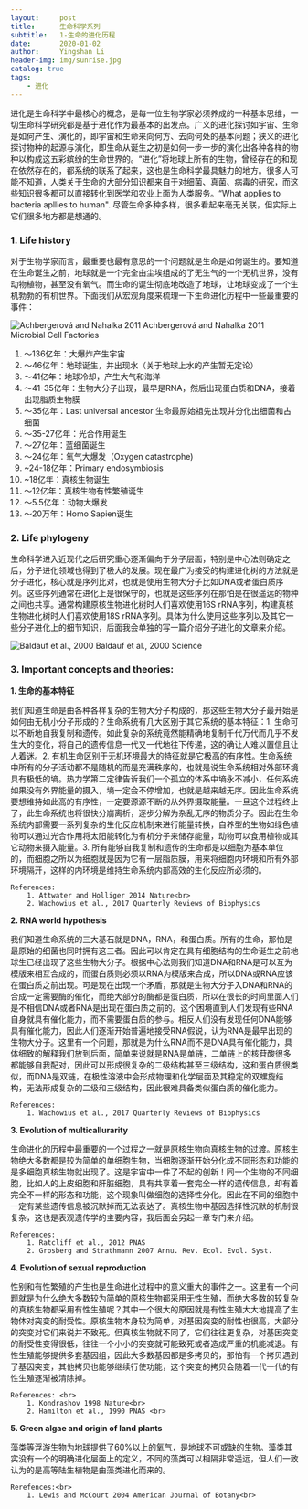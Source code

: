 ```yaml
---
layout:     post
title:      生命科学系列
subtitle:   1-生命的进化历程
date:       2020-01-02
author:     Yingshan Li
header-img: img/sunrise.jpg
catalog: true
tags:
    - 进化
---
```


进化是生命科学中最核心的概念，是每一位生物学家必须养成的一种基本思维，一切生命科学研究都是基于进化作为最基本的出发点。广义的进化探讨如宇宙、生命是如何产生、演化的，即宇宙和生命来向何方、去向何处的基本问题；狭义的进化探讨物种的起源与演化，即生命从诞生之初是如何一步一步的演化出各种各样的物种以构成这五彩缤纷的生命世界的。“进化”将地球上所有的生物，曾经存在的和现在依然存在的，都系统的联系了起来，这也是生命科学最具魅力的地方。很多人可能不知道，人类关于生命的大部分知识都来自于对细菌、真菌、病毒的研究，而这些知识很多都可以直接转化到医学和农业上面为人类服务。“What applies to bacteria apllies to human". 尽管生命多种多样，很多看起来毫无关联，但实际上它们很多地方都是想通的。

### 1. Life history

对于生物学家而言，最重要也最有意思的一个问题就是生命是如何诞生的。要知道在生命诞生之前，地球就是一个完全由尘埃组成的了无生气的一个无机世界，没有动物植物，甚至没有氧气。而生命的诞生彻底地改造了地球，让地球变成了一个生机勃勃的有机世界。下面我们从宏观角度来梳理一下生命进化历程中一些最重要的事件：

![Achbergerová and Nahalka 2011](https://i.imgur.com/C4vxos9.jpg)
Achbergerová and Nahalka 2011 Microbial Cell Factories

1. ～136亿年：大爆炸产生宇宙
2. ～46亿年：地球诞生，并出现水（关于地球上水的产生暂无定论）
3. ～41亿年：地球冷却，产生大气和海洋
4. ～41-35亿年：生物大分子出现，最早是RNA，然后出现蛋白质和DNA，接着出现脂质生物膜
5. ～35亿年：Last universal ancestor 生命最原始祖先出现并分化出细菌和古细菌
6. ～35-27亿年：光合作用诞生
7. ～27亿年：蓝细菌诞生
8. ～24亿年：氧气大爆发（Oxygen catastrophe)
9. ~24-18亿年：Primary endosymbiosis
10. ~18亿年：真核生物诞生
11. ～12亿年：真核生物有性繁殖诞生
12. ～5.5亿年：动物大爆发
13. ～20万年：Homo Sapien诞生

### 2. Life phylogeny

生命科学进入近现代之后研究重心逐渐偏向于分子层面，特别是中心法则确定之后，分子进化领域也得到了极大的发展。现在最广为接受的构建进化树的方法就是分子进化，核心就是序列比对，也就是使用生物大分子比如DNA或者蛋白质序列。这些序列通常在进化上是很保守的，也就是这些序列在那怕是在很遥远的物种之间也共享。通常构建原核生物进化树时人们喜欢使用16S rRNA序列，构建真核生物进化树时人们喜欢使用18S rRNA序列。具体为什么使用这些序列以及其它一些分子进化上的细节知识，后面我会单独的写一篇介绍分子进化的文章来介绍。

![Baldauf et al., 2000](https://i.imgur.com/khVk1Dd.jpg)
Baldauf et al., 2000 Science

### 3. Important concepts and theories:

**1. 生命的基本特征**

我们知道生命是由各种各样复杂的生物大分子构成的，那这些生物大分子最开始是如何由无机小分子形成的？生命系统有几大区别于其它系统的基本特征：1. 生命可以不断地自我复制和遗传。如此复杂的系统竟然能精确地复制千代万代而几乎不发生大的变化，将自己的遗传信息一代又一代地往下传递，这的确让人难以置信且让人着迷。2. 有机生命区别于无机环境最大的特征就是它极高的有序性。生命系统中所有的分子活动都不是随机的而是充满秩序的，也就是说生命系统相对外部环境具有极低的墒。热力学第二定律告诉我们一个孤立的体系中墒永不减小，任何系统如果没有外界能量的摄入，墒一定会不停增加，也就是越来越无序。因此生命系统要想维持如此高的有序性，一定要源源不断的从外界摄取能量。一旦这个过程终止了，此生命系统也将很快分崩离析，逐步分解为杂乱无序的物质分子。因此在生命系统内部需要一系列复杂的生化反应机制来进行能量转换，自养型的生物如绿色植物可以通过光合作用将太阳能转化为有机分子来储存能量，动物可以食用植物或其它动物来摄入能量。3. 所有能够自我复制和遗传的生命都是以细胞为基本单位的，而细胞之所以为细胞就是因为它有一层脂质膜，用来将细胞内环境和所有外部环境隔开，这样的内环境是维持生命系统内部高效的生化反应所必须的。

	References:
		1. Attwater and Holliger 2014 Nature<br>
		2. Wachowius et al., 2017 Quarterly Reviews of Biophysics

**2. RNA world hypothesis**
	
我们知道生命系统的三大基石就是DNA，RNA，和蛋白质。所有的生命，那怕是最原始的细菌也同时拥有这三者。因此可以肯定在具有细胞结构的生命诞生之前地球生已经出现了这些生物大分子。根据中心法则我们知道DNA和RNA是可以互为模版来相互合成的，而蛋白质则必须以RNA为模版来合成，所以DNA或RNA应该在蛋白质之前出现。可是现在出现一个矛盾，那就是生物大分子入DNA和RNA的合成一定需要酶的催化，而绝大部分的酶都是蛋白质，所以在很长的时间里面人们是不相信DNA或者RNA是出现在蛋白质之前的。这个困境直到人们发现有些RNA自身就具有催化能力，而不需要蛋白质的参与。相反人们没有发现任何DNA能够具有催化能力，因此人们逐渐开始普遍地接受RNA假说，认为RNA是最早出现的生物大分子。这里有一个问题，那就是为什么RNA而不是DNA具有催化能力，具体细致的解释我们放到后面，简单来说就是RNA是单链，二单链上的核苷酸很多都能够自我配对，因此可以形成很复杂的二级结构甚至三级结构，这和蛋白质很类似，而DNA是双链，在极性溶液中会形成物理和化学层面及其稳定的双螺旋结构，无法形成复杂的二级和三级结构，因此很难具备类似蛋白质的催化能力。
	
	References:
		1. Wachowius et al., 2017 Quarterly Reviews of Biophysics

		
**3. Evolution of multicallurarity**

生命进化的历程中最重要的一个过程之一就是原核生物向真核生物的过渡。原核生物绝大多数都是较为简单的单细胞生物，当细胞逐渐开始分化成不同形态和功能的是多细胞真核生物就出现了。这是宇宙中一件了不起的创新！同一个生物的不同细胞，比如人的上皮细胞和肝脏细胞，具有共享着一套完全一样的遗传信息，却有着完全不一样的形态和功能，这个现象叫做细胞的选择性分化。因此在不同的细胞中一定有某些遗传信息被沉默掉而无法表达了。真核生物中基因选择性沉默的机制很复杂，这也是表观遗传学的主要内容，我后面会另起一章专门来介绍。

	References: 
		1. Ratcliff et al., 2012 PNAS
		2. Grosberg and Strathmann 2007 Annu. Rev. Ecol. Evol. Syst.

**4. Evolution of sexual reproduction**

性别和有性繁殖的产生也是生命进化过程中的意义重大的事件之一。这里有一个问题就是为什么绝大多数较为简单的原核生物都采用无性生殖，而绝大多数的较复杂的真核生物都采用有性生殖呢？其中一个很大的原因就是有性生殖大大地提高了生物体对突变的耐受性。原核生物本身较为简单，对基因突变的耐性也很高，大部分的突变对它们来说并不致死。但真核生物就不同了，它们往往更复杂，对基因突变的耐受性变得很低，往往一个小小的突变就可能致死或者造成严重的机能减退。有性生殖能够提供多套基因组，因此大多数基因都是多拷贝的，那怕有一个拷贝遇到了基因突变，其他拷贝也能够继续行使功能，这个突变的拷贝会随着一代一代的有性生殖逐渐被清除掉。

	References: <br>
		1. Kondrashov 1998 Nature<br>
		2. Hamilton et al., 1990 PNAS <br>

**5. Green algae and origin of land plants**

藻类等浮游生物为地球提供了60%以上的氧气，是地球不可或缺的生物。藻类其实没有一个的明确进化层面上的定义，不同的藻类可以相隔非常遥远，但人们一致认为的是高等陆生植物是由藻类进化而来的。

	Rerefences:<br>
		1. Lewis and McCourt 2004 American Journal of Botany<br>